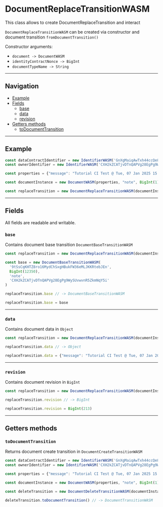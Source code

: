 # DocumentReplaceTransitionWASM

This class allows to create DocumentReplaceTransition and interact

`DocumentReplaceTransitionWASM` can be created via constructor and document transition `fromDocumentTransition()`

Constructor arguments:

- `document -> DocumentWASM`
- `identityContractNonce -> BigInt`
- `documentTypeName -> String`

___

## Navigation

- [Example](#example)
- [Fields](#fields)
    - [base](#base)
    - [data](#data)
    - [revision](#revision)
- [Getters methods](#getters-methods)
    - [toDocumentTransition](#todocumenttransition)

___

## Example

```js
const dataContractIdentifier = new IdentifierWASM('GnXgMaiqAwTxh44ccQe8AoCgFvcseHK5CncH3sUorW4X')
const ownerIdentifier = new IdentifierWASM('CXH2kZCATjvDTnQAPVg28EgPg9WySUvwvnR5ZkmNqY5i')

const properties = {"message": "Tutorial CI Test @ Tue, 07 Jan 2025 15:27:50 GMT"}

const documentInstance = new DocumentWASM(properties, "note", BigInt(1), dataContractIdentifier, ownerIdentifier)

const replaceTransition = new DocumentReplaceTransitionWASM(documentInstance, BigInt(1), 'preorder')
```

___

## Fields

All fields are readable and writable.

### `base`

Contains document base transition `DocumentBaseTransitionWASM`

```js
const replaceTransition = new DocumentReplaceTransitionWASM(documentInstance, BigInt(1), 'preorder')

const base = new DocumentBaseTransitionWASM(
  '9tSsCqKHTZ8ro16MydChSxgHBukFW36eMLJKKRtebJEn',
  BigInt(12350),
  'note',
  'CXH2kZCATjvDTnQAPVg28EgPg9WySUvwvnR5ZkmNqY5i'
)

replaceTransition.base // -> DocumentBaseTransitionWASM

replaceTransition.base = base 
```

___

### `data`

Contains document data in `Object`

```js
const replaceTransition = new DocumentReplaceTransitionWASM(documentInstance, BigInt(1), 'preorder')

replaceTransition.data // -> Object

replaceTransition.data = {"message": "Tutorial CI Test @ Tue, 07 Jan 2025 15:27:50 GMT"}
```

___

### `revision`

Contains document revision in `BigInt`

```js
const replaceTransition = new DocumentReplaceTransitionWASM(documentInstance, BigInt(1), 'preorder')

replaceTransition.revision // -> BigInt

replaceTransition.revision = BigInt(213)
```

___

## Getters methods

### `toDocumentTransition`

Returns document create transition in `DocumentCreateTransitionWASM`

```js
const dataContractIdentifier = new IdentifierWASM('GnXgMaiqAwTxh44ccQe8AoCgFvcseHK5CncH3sUorW4X')
const ownerIdentifier = new IdentifierWASM('CXH2kZCATjvDTnQAPVg28EgPg9WySUvwvnR5ZkmNqY5i')

const properties = {"message": "Tutorial CI Test @ Tue, 07 Jan 2025 15:27:50 GMT"}

const documentInstance = new DocumentWASM(properties, "note", BigInt(1), dataContractIdentifier, ownerIdentifier)

const deleteTransition = new DocumentDeleteTransitionWASM(documentInstance, BigInt(1), 'preorder')

deleteTransition.toDocumentTransition() // -> DocumentTransitionWASM
```
